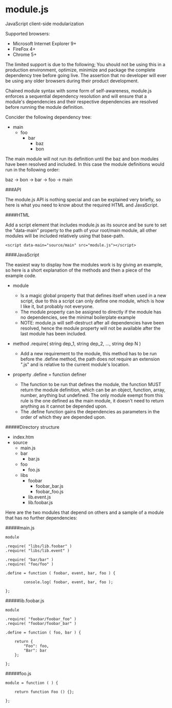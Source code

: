 module.js
=========

JavaScript client-side modularization

Supported browsers:

 - Microsoft Internet Explorer 9+
 - FireFox 4+
 - Chrome 5+

The limited support is due to the following; You should not be using this in a production
environment, optimize, minimize and package the complete dependency tree before going live.
The assertion that no developer will ever be using any older browsers during their product
development.

Chained module syntax with some form of self-awareness, module.js
enforces a sequential dependency resolution and will ensure that
a module's dependencies and their respective dependencies are resolved 
before running the module definition.

Concider the following dependency tree:

- main
  - foo
    - bar
      - baz
      - bon
      
The main module will not run its definition until the baz and bon 
modules have been resolved and included. In this case the module definitions 
would run in the following order:

baz -> bon -> bar -> foo -> main

###API

The module.js API is nothing special and can be explained very briefly,
so here is what you need to know about the required HTML and JavaScript.

####HTML

Add a script element that includes module.js as its source and
be sure to set the "data-main" property to the path of your root/main
module, all other modules will be included relatively using that 
base-path.

    <script data-main="source/main" src="module.js"></script>

####JavaScript

The easiest way to display how the modules work is by giving an example, 
so here is a short explanation of the methods and then a piece of the example code.

- module 
  - Is a magic global property that that defines itself when used in a new script, due to this a script can only define one module, which is how I like it, but probably not everyone.
  - The module property can be assigned to directly if the module has no dependencies, see the minimal boilerplate example
  - NOTE: module.js will self-destruct after all dependencies have been resolved, hence the module property will not be available after the last module has been included.

- method <module>.require( string dep_1, string dep_2, ..., string dep N )
  - Add a new requirement to the module, this method has to be run before the .define method, the path does not require an extension ".js" and is relative to the current module's location.

- property <module>.define = function definer
  - The function to be run that defines the module, the function MUST return the module definition, which can be an object, function, array, number, anything but undefined. The only module exempt from this rule is the one defined as the main module, it doesn't need to return anything as it cannot be depended upon.
  - The .define function gains the dependencies as parameters in the order of which they are depended upon.

#####Directory structure

- index.htm
- source
  - main.js
  - bar
    - bar.js
  - foo
    - foo.js
  - libs
    - foobar
      - foobar_bar.js
      - foobar_foo.js
    - lib.event.js
    - lib.foobar.js

Here are the two modules that depend on others and a sample of a module that has no further dependencies:

#####main.js

    module
    
	.require( "libs/lib.foobar" )
	.require( "libs/lib.event" )
    
	.require( "bar/bar" )
	.require( "foo/foo" )
    
	.define = function ( foobar, event, bar, foo ) {
    
    		console.log( foobar, event, bar, foo );
    
    };
    
#####lib.foobar.js

    module

	.require( "foobar/foobar_foo" )
	.require( "foobar/foobar_bar" )

	.define = function ( foo, bar ) {
  
		return {
			"Foo": foo,
			"Bar": bar
		};

    };
    
#####foo.js

    module = function ( ) {

		return function Foo () {};

    };
